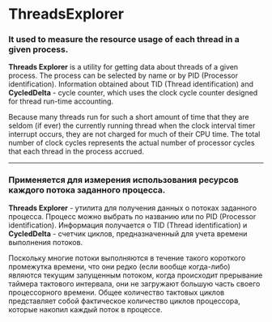 # ThreadsExplorer

### It used to measure the resource usage of each thread in a given process.

**Threads Explorer** is a utility for getting data about threads of a given process. The process can be selected by name or by PID (Processor identification). Information obtained about TID (Thread identification) and **CycledDelta** - cycle counter, which uses the clock cycle counter designed for thread run-time accounting. 

Because many threads run for such a short amount of time that they are seldom (if ever) the currently running thread when the clock interval timer interrupt occurs, they are not charged for much of their CPU time. The total number of clock cycles represents the actual number of processor cycles that each thread in the process accrued. 

***

### Применяется для измерения использования ресурсов каждого потока заданного процесса.

**Threads Explorer** - утилита для получения данных о потоках заданного процесса. Процесс можно выбрать по названию или по PID (Processor identification). Информация получается о TID (Thread identification) и **CycledDelta** - счетчик циклов, предназначенный для учета времени выполнения потоков. 

Поскольку многие потоки выполняются в течение такого короткого промежутка времени, что они редко (если вообще когда-либо) являются текущим запущенным потоком, когда происходит прерывание таймера тактового интервала, они не загружают большую часть своего процессорного времени. Общее количество тактовых циклов представляет собой фактическое количество циклов процессора, которые накопил каждый поток в процессе.
